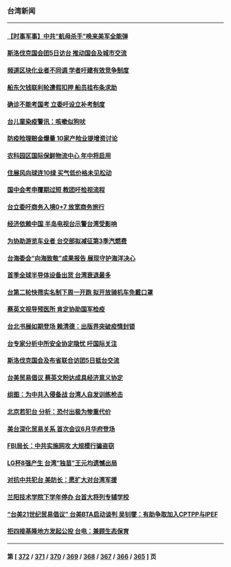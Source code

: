 ### 台湾新闻
---
#### [【时事军事】中共“航母杀手”唤来美军全能弹](../../pages/ncid1349361/n13750425.md) 
#### [斯洛伐克国会团5日访台 推动国会及城市交流](../../pages/ncid1349361/n13751046.md) 
#### [频道区块化业者不同调 学者吁建有效竞争制度](../../pages/ncid1349361/n13751044.md) 
#### [船东欠钱联利轮遭假扣押 船员挂布条求助](../../pages/ncid1349361/n13751047.md) 
#### [确诊不能考国考 立委吁设立补考制度](../../pages/ncid1349361/n13751007.md) 
#### [台儿童染疫警讯：咳嗽似狗吠](../../pages/ncid1349361/n13751017.md) 
#### [防疫险理赔金爆量 10家产险业提增资讨论](../../pages/ncid1349361/n13751016.md) 
#### [农科园区国际保鲜物流中心 年中将启用](../../pages/ncid1349361/n13751014.md) 
#### [住展风向球连10绿 买气低价格未见松动](../../pages/ncid1349361/n13751013.md) 
#### [国中会考申覆期过短 教团吁检视流程](../../pages/ncid1349361/n13751018.md) 
#### [台立委吁商务入境0+7 放宽商务旅行](../../pages/ncid1349361/n13750986.md) 
#### [经济依赖中国 半岛电视台示警台湾受影响](../../pages/ncid1349361/n13750999.md) 
#### [为协助游览车业者 台交部拟减征第3季汽燃费](../../pages/ncid1349361/n13750985.md) 
#### [台海委会“向海致敬”成果报告 展现守护海洋决心](../../pages/ncid1349361/n13750972.md) 
#### [首季全球半导体设备出货 台湾衰退最多](../../pages/ncid1349361/n13750973.md) 
#### [台第二轮快筛实名制下周一开跑 拟开放骑机车免戴口罩](../../pages/ncid1349361/n13750975.md) 
#### [蔡英文视导预医所 肯定协助国军检疫](../../pages/ncid1349361/n13750919.md) 
#### [台北书展如期登场 赖清德：出版界突破疫情封锁](../../pages/ncid1349361/n13750882.md) 
#### [台专家分析中所安全协定隐忧 吁国际关注](../../pages/ncid1349361/n13750685.md) 
#### [斯洛伐克国会及布省联合访团5日抵台交流](../../pages/ncid1349361/n13750694.md) 
#### [台美贸易倡议 蔡英文盼达成具经济意义协定](../../pages/ncid1349361/n13750626.md) 
#### [组图：为中共入侵备战 台湾人自发训练枪击](../../pages/ncid1349361/n13750418.md) 
#### [北京若犯台 分析：恐付出极为惨重代价](../../pages/ncid1349361/n13750116.md) 
#### [美台深化贸易关系 首次会议6月华府登场](../../pages/ncid1349361/n13750203.md) 
#### [FBI局长：中共实施网攻 大规模行骗盗窃](../../pages/ncid1349361/n13750396.md) 
#### [LG杯8强产生 台湾“独苗”王元均遗憾出局](../../pages/ncid1349361/n13750378.md) 
#### [对抗中共犯台 美防长：愿扩大对台湾军援](../../pages/ncid1349361/n13750304.md) 
#### [兰阳技术学院下学年停办 台首大将列专辅学校](../../pages/ncid1349361/n13750276.md) 
#### [“台美21世纪贸易倡议” 台美BTA启动谈判 吴钊燮：有助争取加入CPTPP与IPEF](../../pages/ncid1349361/n13750264.md) 
#### [拒四接基隆地方发起公投 台电：兼顾生态保育](../../pages/ncid1349361/n13750271.md) 

---
#### 第 [ [372](./372.md) / [371](./371.md) / [370](./370.md) / [369](./369.md) / [368](./368.md) / [367](./367.md) / [366](./366.md) / [365](./365.md) ] 页

